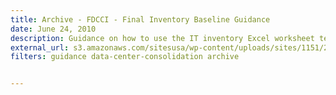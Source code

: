 ```yaml
---
title: Archive - FDCCI - Final Inventory Baseline Guidance
date: June 24, 2010
description: Guidance on how to use the IT inventory Excel worksheet template to create your inventory.
external_url: s3.amazonaws.com/sitesusa/wp-content/uploads/sites/1151/2016/11/FDCCI-Final-Inventory-Baseline-Guidance.doc
filters: guidance data-center-consolidation archive


---
```

